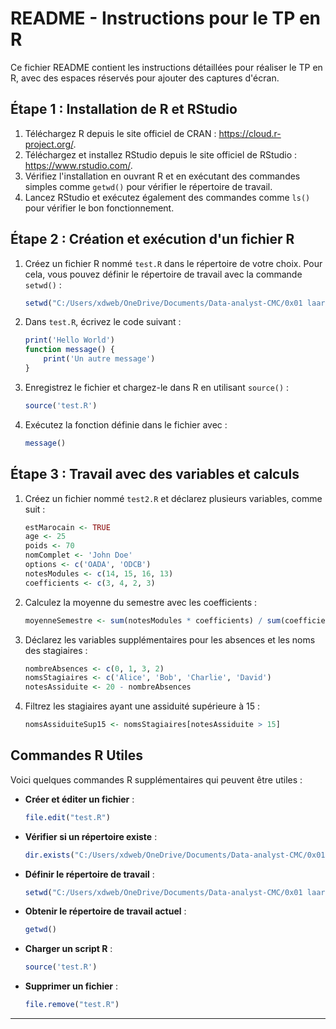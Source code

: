 # README - Instructions pour le TP en R

Ce fichier README contient les instructions détaillées pour réaliser le TP en R, avec des espaces réservés pour ajouter des captures d'écran.

## Étape 1 : Installation de R et RStudio
1. Téléchargez R depuis le site officiel de CRAN : https://cloud.r-project.org/.
2. Téléchargez et installez RStudio depuis le site officiel de RStudio : https://www.rstudio.com/.
3. Vérifiez l'installation en ouvrant R et en exécutant des commandes simples comme `getwd()` pour vérifier le répertoire de travail.
4. Lancez RStudio et exécutez également des commandes comme `ls()` pour vérifier le bon fonctionnement.

## Étape 2 : Création et exécution d'un fichier R
1. Créez un fichier R nommé `test.R` dans le répertoire de votre choix. Pour cela, vous pouvez définir le répertoire de travail avec la commande `setwd()` :
   ```r
   setwd("C:/Users/xdweb/OneDrive/Documents/Data-analyst-CMC/0x01 laarbi/0x02 Tps/0x02 TP 1")
   ```
2. Dans `test.R`, écrivez le code suivant :
   ```r
   print('Hello World')
   function message() {
       print('Un autre message')
   }
   ```
3. Enregistrez le fichier et chargez-le dans R en utilisant `source()` :
   ```r
   source('test.R')
   ```
4. Exécutez la fonction définie dans le fichier avec :
   ```r
   message()
   ```

## Étape 3 : Travail avec des variables et calculs
1. Créez un fichier nommé `test2.R` et déclarez plusieurs variables, comme suit :
   ```r
   estMarocain <- TRUE
   age <- 25
   poids <- 70
   nomComplet <- 'John Doe'
   options <- c('OADA', 'ODCB')
   notesModules <- c(14, 15, 16, 13)
   coefficients <- c(3, 4, 2, 3)
   ```
2. Calculez la moyenne du semestre avec les coefficients :
   ```r
   moyenneSemestre <- sum(notesModules * coefficients) / sum(coefficients)
   ```
3. Déclarez les variables supplémentaires pour les absences et les noms des stagiaires :
   ```r
   nombreAbsences <- c(0, 1, 3, 2)
   nomsStagiaires <- c('Alice', 'Bob', 'Charlie', 'David')
   notesAssiduite <- 20 - nombreAbsences
   ```
4. Filtrez les stagiaires ayant une assiduité supérieure à 15 :
   ```r
   nomsAssiduiteSup15 <- nomsStagiaires[notesAssiduite > 15]
   ```

## Commandes R Utiles
Voici quelques commandes R supplémentaires qui peuvent être utiles :

- **Créer et éditer un fichier** :
  ```r
  file.edit("test.R")
  ```

- **Vérifier si un répertoire existe** :
  ```r
  dir.exists("C:/Users/xdweb/OneDrive/Documents/Data-analyst-CMC/0x01 laarbi/0x02 Tps/0x02 TP 1")
  ```

- **Définir le répertoire de travail** :
  ```r
  setwd("C:/Users/xdweb/OneDrive/Documents/Data-analyst-CMC/0x01 laarbi/0x02 Tps/0x02 TP 1")
  ```

- **Obtenir le répertoire de travail actuel** :
  ```r
  getwd()
  ```

- **Charger un script R** :
  ```r
  source('test.R')
  ```

- **Supprimer un fichier** :
  ```r
  file.remove("test.R")
  ```

---
